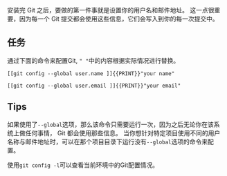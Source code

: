 安装完 Git 之后，要做的第一件事就是设置你的用户名和邮件地址。 这一点很重要，因为每一个 Git 提交都会使用这些信息，它们会写入到你的每一次提交中。

## 任务

通过下面的命令来配置Git, `" "`中的内容根据实际情况进行替换。

`[[git config --global user.name ]]{{PRINT}}"your name"`

`[[git config --global user.email ]]{{PRINT}}"your email"`

## Tips

如果使用了`--global`选项，那么该命令只需要运行一次，因为之后无论你在该系统上做任何事情， Git 都会使用那些信息。 当你想针对特定项目使用不同的用户名称与邮件地址时，可以在那个项目目录下运行没有`--global`选项的命令来配置。

使用`git config -l`可以查看当前环境中的Git配置情况。